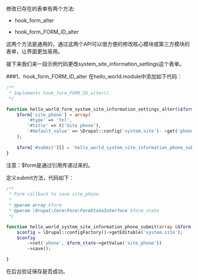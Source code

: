 修改已存在的表单有两个方法:

* hook_form_alter

* hook_form_FORM_ID_alter

这两个方法是通用的，通过这两个API可以很方便的修改核心模块或第三方模块的表单，让界面更加易用。

接下来我们来一段示例代码更改system_site_information_settings这个表单。

###1、hook_form_FORM_ID_alter
在hello_world.module中添加如下代码：

```php
/**
 * Implements hook_form_FORM_ID_alter().
 */

function hello_world_form_system_site_information_settings_alter(&$form, \Drupal\Core\Form\FormStateInterface $form_state) {
    $form['site_phone'] = array(
        '#type' => 'tel',
        '#title' => t('Site phone'),
        '#default_value' => \Drupal::config('system.site')- >get('phone'),
    );
    
    $form['#submit'][] = 'hello_world_system_site_information_phone_submit';
}
```

注意：$form是通过引用传递过来的。

定义submit方法，代码如下：

```php
/**
 * Form callback to save site_phone.
 *
 * @param array $form
 * @param \Drupal\Core\Form\FormStateInterface $form_state
 */

function hello_world_system_site_information_phone_submit(array &$form, \Drupal\Core\Form\FormStateInterface $form_state) {
    $config = \Drupal::configFactory()->getEditable('system.site');
    $config
        ->set('phone', $form_state->getValue('site_phone'))
        ->save();

}
```

在后台验证保存是否成功。